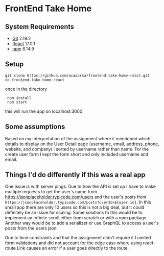 # FrontEnd Take Home

## System Requirements
- [Git](https://git-scm.com/) 2.19.2
- [React](https://www.npmjs.com/package/react/v/17.0.1) 17.0.1
- [npm](https://www.npmjs.com/package/npm/v/6.14.9) 6.14.9

## Setup 
```
git clone https://github.com/acasarsa/frontend-take-home-react.git
cd frontend-take-home-react
```
once in the directory 
``` 
 npm install 
 npm start
```
this will run the app on localhost:3000

## Some assumptions
Based on my interpretation of the assignment where it mentioned which details to display on the User Detail page (username, email, address, phone, website, and company) I sorted by username rather than name. For the create user form I kept the form short and only included username and email. 

## Things I'd do differently if this was a real app

One issue is with server pings. Due to how the API is set up I have to make multiple requests to get the user's name from https://jsonplaceholder.typicode.com/users and the user's posts from `https://jsonplaceholder.typicode.com/posts?userId=${user.id}`. In this small app there are only 10 users so this is not a big deal, but it could definitely be an issue for scaling. Some solutions to this would be to implement an infinite scroll either from scratch or with a npm package. Another way would be to add a serializer or use GraphQL to access a user's posts from the users json.

Due to time constraints and that the assignment didn't require it I omited form validations and did not account for the edge case where using react-route Link causes an error if a user goes directly to the route. 
